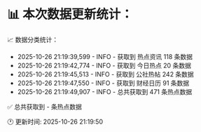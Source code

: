 📊 本次数据更新统计：
==========================

📈 数据分类统计：
- 2025-10-26 21:19:39,599 - INFO - 获取到 热点资讯 118 条数据
- 2025-10-26 21:19:42,774 - INFO - 获取到 今日热点 20 条数据
- 2025-10-26 21:19:45,513 - INFO - 获取到 公社热帖 242 条数据
- 2025-10-26 21:19:47,550 - INFO - 获取到 财经日历 91 条数据
- 2025-10-26 21:19:49,907 - INFO - 总共获取到 471 条热点数据

✅ 总共获取到 - 条热点数据

🕐 更新时间: 2025-10-26 21:19:50
